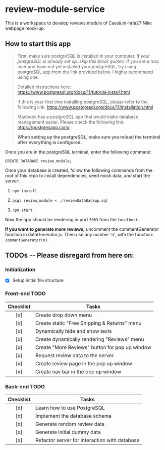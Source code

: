 # review-module-service

This is a workspace to develop reviews module of Caesium-hrla27 Nike webpage mock-up.

## How to start this app

> First, make sure postgreSQL is installed in your computer. *If your postgreSQL is already set up, skip this block quotes.* If you are a mac user and have not yet installed your postgreSQL, try using postgreSQL app from the link provided below. I highly recommend using one.
> 
> Detailed instructions here: <https://www.postgresql.org/docs/11/tutorial-install.html>
> 
> If this is your first time installing postgreSQL, please refer to the following link: <https://www.postgresql.org/docs/11/installation.html>
> 
> Macbook has a postgreSQL app that would make database management easier. Please check the following link: <https://postgresapp.com/>
>
> **When setting up the postgreSQL, make sure you reload the terminal after everything is configured.**

Once you are in the postgreSQL terminal, enter the following command:

`CREATE DATABASE review_module;`

Once your database is created, follow the following commands from the root of this repo to install dependencies, seed mock data, and start the server:

1. `npm install`

2. `psql review_module < ./reviewDataBackup.sql`

3. `npm start`

Now the app should be rendering in port `3003` from the `localhost`.

**If you want to generate more reviews,** uncomment the commentGenerator function in dataGenerator.js. Then use any number 'n', with the function: `commentGenerator(n)`.

## TODOs -- Please disregard from here on: 

### Initialization

- [x] Setup initial file structure

### Front-end TODO

| Checklist | Tasks |
| :-------: | ----- |
| [x] | Create drop down menu |
| [x] | Create static "Free Shipping & Returns" menu |
| [x] | Dynamically hide and show texts |
| [x] | Create dynamically rendering "Reviews" menu |
| [x] | Create "More Reviews" button for pop up window |
| [x] | Request review data to the server |
| [x] | Create review page in the pop up window |
| [x] | Create nav bar in the pop up window |

### Back-end TODO

| Checklist | Tasks |
| :-------: | ----- |
| [x] | Learn how to use PostgreSQL |
| [x] | Implement the database schema |
| [x] | Generate random review data |
| [x] | Generate initial dummy data |
| [x] | Refactor server for interaction with database |